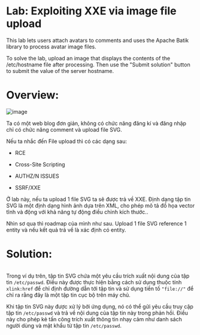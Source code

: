 # Lab: Exploiting XXE via image file upload

This lab lets users attach avatars to comments and uses the Apache Batik library to process avatar image files.

To solve the lab, upload an image that displays the contents of the /etc/hostname file after processing. Then use the "Submit solution" button to submit the value of the server hostname.

# Overview:

![image](https://github.com/Llam-a/XML-external-entity-XXE-injection/assets/115911041/f7d3cdb1-c1d7-41ff-9364-32bbaef4a840)

Ta có một web blog đơn giản, không có chức năng đăng kí và đăng nhập chỉ có chức năng comment và upload file SVG.

Nếu ta nhắc đến File upload thì có các dạng sau:

- RCE

- Cross-Site Scripting

- AUTHZ/N ISSUES

- SSRF/XXE

Ở lab này, nếu ta  upload 1 file SVG ta sẽ được trả về XXE. Định dạng tập tin SVG là một định dạng hình ảnh dựa trên XML, cho phép mô tả đồ họa vector tĩnh và động với khả năng tự động điều chỉnh kích thước..

Nhìn sơ qua thì roadmap của mình như sau. Upload 1 file SVG reference 1 entity và nếu kết quả trả về là xác định có entity.

# Solution:

```xml

```

Trong ví dụ trên, tập tin SVG chứa một yêu cầu trích xuất nội dung của tập tin `/etc/passwd`. Điều này được thực hiện bằng cách sử dụng thuộc tính `xlink:href` để chỉ định đường dẫn tới tập tin và sử dụng tiền tố `"file://"` để chỉ ra rằng đây là một tập tin cục bộ trên máy chủ.

Khi tập tin SVG này được xử lý bởi ứng dụng, nó có thể gửi yêu cầu truy cập tập tin `/etc/passwd` và trả về nội dung của tập tin này trong phản hồi. Điều này cho phép kẻ tấn công trích xuất thông tin nhạy cảm như danh sách người dùng và mật khẩu từ tập tin `/etc/passwd`.
